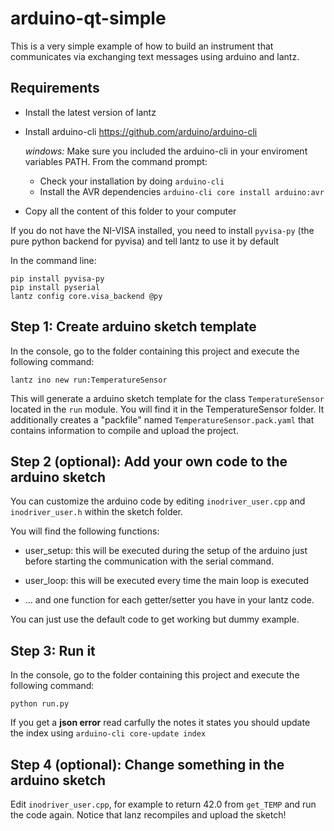 arduino-qt-simple
=================

This is a very simple example of how to build an instrument that communicates via
exchanging text messages using arduino and lantz.

Requirements
------------

- Install the latest version of lantz

- Install arduino-cli
  https://github.com/arduino/arduino-cli

  _windows:_ 
  Make sure you included the arduino-cli in your enviroment variables PATH.
  From the command prompt:
   * Check your installation by doing `arduino-cli`
   * Install the AVR dependencies `arduino-cli core install arduino:avr`
  
- Copy all the content of this folder to your computer

If you do not have the NI-VISA installed, you need to install `pyvisa-py`
(the pure python backend for pyvisa) and tell lantz to use it by default

In the command line:

    pip install pyvisa-py
    pip install pyserial
    lantz config core.visa_backend @py


Step 1: Create arduino sketch template
--------------------------------------

In the console, go to the folder containing this project and execute the following
command:

    lantz ino new run:TemperatureSensor
    
This will generate a arduino sketch template for the class `TemperatureSensor`
located in the `run` module. You will find it in the TemperatureSensor folder.
It additionally creates a "packfile" named `TemperatureSensor.pack.yaml` that
contains information to compile and upload the project.


Step 2 (optional): Add your own code to the arduino sketch
----------------------------------------------------------

You can customize the arduino code by editing `inodriver_user.cpp` and 
`inodriver_user.h` within the sketch folder. 

You will find the following functions:

- user_setup: this will be executed during the setup of the arduino just before starting
  the communication with the serial command.
  
- user_loop: this will be executed every time the main loop is executed

- ... and one function for each getter/setter you have in your lantz code.

You can just use the default code to get working but dummy example.


Step 3: Run it
--------------
 
In the console, go to the folder containing this project and execute the following
command:

    python run.py
    
If you get a __json error__ read carfully the notes it states you should update the index using `arduino-cli core-update index`


Step 4 (optional): Change something in the arduino sketch
---------------------------------------------------------

Edit `inodriver_user.cpp`, for example to return 42.0 from `get_TEMP`
and run the code again. Notice that lanz recompiles and upload the sketch!
